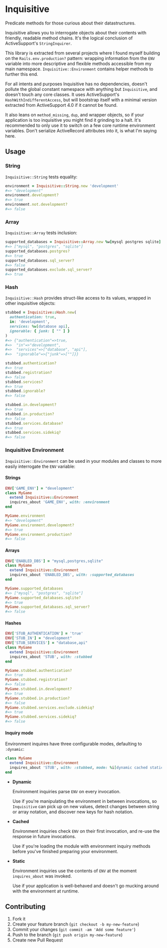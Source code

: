 Inquisitive
===========

Predicate methods for those curious about their datastructures.

Inquisitive allows you to interrogate objects about their contents with friendly, readable method chains. It's the logical conclusion of ActiveSupport's `StringInquirer`.

This library is extracted from several projects where I found myself building on the `Rails.env.production?` pattern: wrapping information from the `ENV` variable into more descriptive and flexible methods accessible from my main namespace. `Inquisitive::Environment` contains helper methods to further this end.

For all intents and purposes Inquisitive has no dependencies, doesn't pollute the global constant namespace with anything but `Inquisitive`, and doesn't touch any core classes. It uses ActiveSupport's `HashWithIndifferentAccess`, but will bootstrap itself with a minimal version extracted from ActiveSupport 4.0 if it cannot be found.

It also leans on `method_missing`, `dup`, and wrapper objects, so if your application is too inquisitive you might find it grinding to a halt. It's recommended to only use it to switch on a few core runtime environment variables. Don't serialize ActiveRecord attributes into it, is what I'm saying here.

Usage
-----

### String

`Inquisitive::String` tests equality:

```ruby
environment = Inquisitive::String.new 'development'
#=> "development"
environment.development?
#=> true
environment.not.development?
#=> false
```

### Array

`Inquisitive::Array` tests inclusion:

```ruby
supported_databases = Inquisitive::Array.new %w[mysql postgres sqlite]
#=> ["mysql", "postgres", "sqlite"]
supported_databases.postgres?
#=> true
supported_databases.sql_server?
#=> false
supported_databases.exclude.sql_server?
#=> true
```

### Hash

`Inquisitive::Hash` provides struct-like access to its values, wrapped in other inquisitive objects:

```ruby
stubbed = Inquisitive::Hash.new(
  authentication: true,
  in: 'development',
  services: %w[database api],
  ignorable: { junk: [ "" ] }
)
#=> {"authentication"=>true,
#=>  "in"=>"development",
#=>  "services"=>["database", "api"],
#=>  "ignorable"=>{"junk"=>[""]}}

stubbed.authentication?
#=> true
stubbed.registration?
#=> false
stubbed.services?
#=> true
stubbed.ignorable?
#=> false

stubbed.in.development?
#=> true
stubbed.in.production?
#=> false
stubbed.services.database?
#=> true
stubbed.services.sidekiq?
#=> false
```

### Inquisitive Environment

`Inquisitive::Environment` can be used in your modules and classes to more easily interrogate the `ENV` variable:

#### Strings

```ruby
ENV['GAME_ENV'] = "development"
class MyGame
  extend Inquisitive::Environment
  inquires_about 'GAME_ENV', with: :environment
end

MyGame.environment
#=> "development"
MyGame.environment.development?
#=> true
MyGame.environment.production?
#=> false
```

#### Arrays

```ruby
ENV['ENABLED_DBS'] = "mysql,postgres,sqlite"
class MyGame
  extend Inquisitive::Environment
  inquires_about 'ENABLED_DBS', with: :supported_databases
end

MyGame.supported_databases
#=> ["mysql", "postgres", "sqlite"]
MyGame.supported_databases.sqlite?
#=> true
MyGame.supported_databases.sql_server?
#=> false
```

#### Hashes

```ruby
ENV['STUB_AUTHENTICATION'] = 'true'
ENV['STUB_IN'] = "development"
ENV['STUB_SERVICES'] = "database,api"
class MyGame
  extend Inquisitive::Environment
  inquires_about 'STUB', with: :stubbed
end

MyGame.stubbed.authentication?
#=> true
MyGame.stubbed.registration?
#=> false
MyGame.stubbed.in.development?
#=> true
MyGame.stubbed.in.production?
#=> false
MyGame.stubbed.services.exclude.sidekiq?
#=> true
MyGame.stubbed.services.sidekiq?
#=> false
```

#### Inquiry mode

Environment inquires have three configurable modes, defaulting to `:dynamic`:

```ruby
class MyGame
  extend Inquisitive::Environment
  inquires_about 'STUB', with: :stubbed, mode: %i[dynamic cached static].sample
end
```

- **Dynamic**

    Environment inquiries parse `ENV` on every invocation.

    Use if you're manipulating the environment in between invocations, so `Inquisitive` can pick up on new values, detect changes between string or array notation, and discover new keys for hash notation.

- **Cached**

    Environment inquiries check `ENV` on their first invocation, and re-use the response in future invocations.

    Use if you're loading the module with environment inquiry methods before you've finished preparing your environment.

- **Static**

    Environment inquiries use the contents of `ENV` at the moment `inquires_about` was invoked.

    Use if your application is well-behaved and doesn't go mucking around with the environment at runtime.

Contributing
------------

1. Fork it
2. Create your feature branch (`git checkout -b my-new-feature`)
3. Commit your changes (`git commit -am 'Add some feature'`)
4. Push to the branch (`git push origin my-new-feature`)
5. Create new Pull Request
